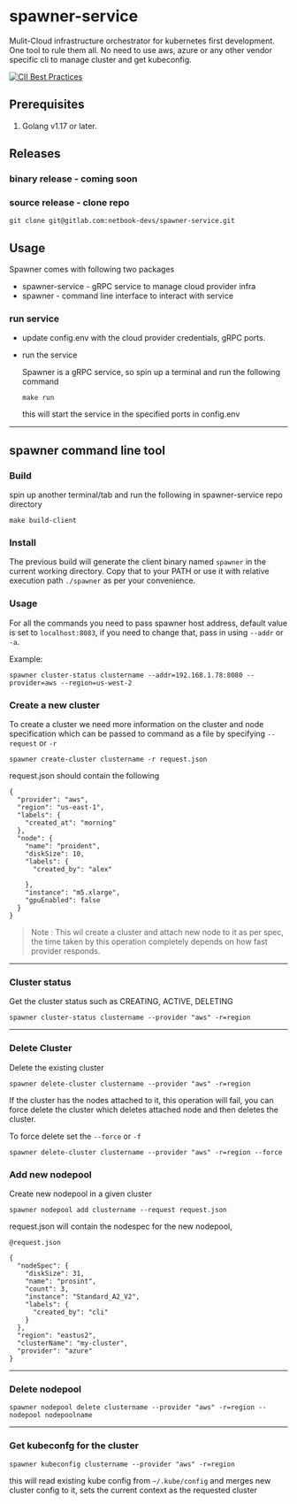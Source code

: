 # spawner-service

Mulit-Cloud infrastructure orchestrator for kubernetes first development. One tool to rule them all. No need to use aws, azure or any other vendor specific cli to manage cluster and get kubeconfig.


[![CII Best Practices](https://bestpractices.coreinfrastructure.org/projects/5978/badge)](https://bestpractices.coreinfrastructure.org/projects/5978)


## Prerequisites
1. Golang v1.17 or later.

## Releases

### binary release - coming soon

### source release - clone repo
 
```
git clone git@gitlab.com:netbook-devs/spawner-service.git
```

## Usage 

Spawner comes with following two packages

* spawner-service - gRPC service to manage cloud provider infra
* spawner  - command line interface to interact with service

### run service
  
-  update config.env with the cloud provider credentials, gRPC ports.

- run the service
  
  Spawner is a gRPC service, so spin up a terminal and run the following command
  ```
  make run
  ```

  this will start the service in the specified ports in config.env

---


## spawner command line tool

### Build

spin up another terminal/tab and run the following in spawner-service repo directory

```
make build-client
```

### Install

The previous build will generate the client binary named `spawner` in the current working directory. Copy that to your PATH or use it with relative execution path `./spawner` as per your convenience.

### Usage

For all the commands you need to pass spawner host address, default value is set to `localhost:8083`, if you need to change that, pass in using `--addr` or `-a`.

Example:

```
spawner cluster-status clustername --addr=192.168.1.78:8080 --provider=aws --region=us-west-2
```

### Create a new cluster

To create a cluster we need more information on the cluster and node specification which can be passed to command as a file by specifying `--request` or `-r`

```
spawner create-cluster clustername -r request.json
```

request.json should contain the following

```
{
  "provider": "aws",
  "region": "us-east-1",
  "labels": {
    "created_at": "morning"
  },
  "node": {
    "name": "proident",
    "diskSize": 10,
    "labels": {
      "created_by": "alex"
     
    },
    "instance": "m5.xlarge",
    "gpuEnabled": false
  }
}

```

> Note : This wil create a cluster and attach new node to it as per spec, the time taken by this operation completely depends on how fast provider responds.

---

### Cluster status

Get the cluster status such as CREATING, ACTIVE, DELETING

```
spawner cluster-status clustername --provider "aws" -r=region
```
----

### Delete Cluster 

Delete the existing cluster
```
spawner delete-cluster clustername --provider "aws" -r=region
```

If the cluster has the nodes attached to it, this operation will fail, you can force delete the cluster which deletes attached node and then deletes the cluster.

To force delete set the `--force` or `-f`

```
spawner delete-cluster clustername --provider "aws" -r=region --force
```

### Add new nodepool
Create new nodepool in a given cluster

```
spawner nodepool add clustername --request request.json
```

request.json will contain the nodespec for the new nodepool,

```
@request.json

{
  "nodeSpec": {
    "diskSize": 31,
    "name": "prosint",
    "count": 3,
    "instance": "Standard_A2_V2",
    "labels": {
      "created_by": "cli"
    }
  },
  "region": "eastus2",
  "clusterName": "my-cluster",
  "provider": "azure"
}
```
---

### Delete nodepool

```
spawner nodepool delete clustername --provider "aws" -r=region --nodepool nodepoolname
```

---

### Get kubeconfg for the cluster
```
spawner kubeconfig clustername --provider "aws" -r=region
```

this will read existing kube config from `~/.kube/config` and merges new cluster config to it, sets the current context as the requested cluster
